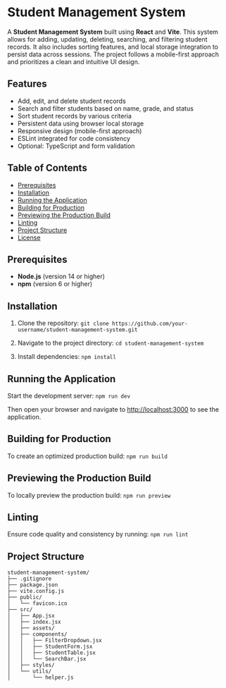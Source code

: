 # Student Management System

A **Student Management System** built using **React** and **Vite**. This system allows for adding, updating, deleting, searching, and filtering student records. It also includes sorting features, and local storage integration to persist data across sessions. The project follows a mobile-first approach and prioritizes a clean and intuitive UI design.

## Features

- Add, edit, and delete student records
- Search and filter students based on name, grade, and status
- Sort student records by various criteria
- Persistent data using browser local storage
- Responsive design (mobile-first approach)
- ESLint integrated for code consistency
- Optional: TypeScript and form validation

## Table of Contents

- [Prerequisites](#prerequisites)
- [Installation](#installation)
- [Running the Application](#running-the-application)
- [Building for Production](#building-for-production)
- [Previewing the Production Build](#previewing-the-production-build)
- [Linting](#linting)
- [Project Structure](#project-structure)
- [License](#license)

## Prerequisites

- **Node.js** (version 14 or higher)
- **npm** (version 6 or higher)

## Installation

1. Clone the repository:
   `git clone https://github.com/your-username/student-management-system.git`
   
2. Navigate to the project directory:
   `cd student-management-system`

3. Install dependencies:
   `npm install`

## Running the Application

Start the development server:
`npm run dev`

Then open your browser and navigate to [http://localhost:3000](http://localhost:3000) to see the application.

## Building for Production

To create an optimized production build:
`npm run build`

## Previewing the Production Build

To locally preview the production build:
`npm run preview`

## Linting

Ensure code quality and consistency by running:
`npm run lint`

## Project Structure

```plaintext
student-management-system/
├── .gitignore
├── package.json
├── vite.config.js
├── public/
│   └── favicon.ico
├── src/
│   ├── App.jsx
│   ├── index.jsx
│   ├── assets/
│   ├── components/
│   │   ├── FilterDropdown.jsx
│   │   ├── StudentForm.jsx
│   │   ├── StudentTable.jsx
│   │   └── SearchBar.jsx
│   ├── styles/
│   └── utils/
│       └── helper.js
